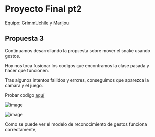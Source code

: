# Proyecto Final pt2

Equipo:
[GrimmUchile](https://github.com/GrimmUChile/audiv027-2024-1/tree/main/estudiantes/02-GrimmUChile/clase-12) y 
[Marijou](https://github.com/Marijou/audiv027-2024-1/tree/main/estudiantes/14-Marijou/clase-12)

## Propuesta 3

Continuamos desarrollando la propuesta sobre mover el snake usando gestos. 

Hoy nos toca fusionar los codigos que encontramos la clase pasada y hacer que funcionen.


Tras algunos intentos fallidos y errores, conseguimos que aparezca la camara y el juego.

Probar codigo [aquí](https://editor.p5js.org/NaimRoman/sketches/TsBuF2UoH)

![image](https://github.com/NaimRoman/audiv027-2024-1/blob/main/estudiantes/15-NaimRoman/clase-13/2.jpg)

![image](https://github.com/NaimRoman/audiv027-2024-1/blob/main/estudiantes/15-NaimRoman/clase-13/Sin%20t%C3%ADtulo.png)

Como se puede ver el modelo de reconocimiento de gestos funciona correctamente, 


